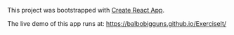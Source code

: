 This project was bootstrapped with [Create React App](https://github.com/facebook/create-react-app).

The live demo of this app runs at:
https://balbobigguns.github.io/ExerciseIt/

